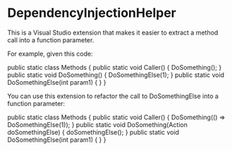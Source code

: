 # DependencyInjectionHelper

This is a Visual Studio extension that makes it easier to extract a method call into a function parameter.

For example, given this code:

public static class Methods
{
    public static void Caller()
    {
        DoSomething();
    }
    public static void DoSomething()
    {
        DoSomethingElse(1);
    }
    public static void DoSomethingElse(int param1)
    {
    }
}

You can use this extension to refactor the call to DoSomethingElse into a function parameter:

public static class Methods
{
    public static void Caller()
    {
        DoSomething(() => DoSomethingElse(1));
    }
    public static void DoSomething(Action doSomethingElse)
    {
        doSomethingElse();
    }
    public static void DoSomethingElse(int param1)
    {
    }
}

